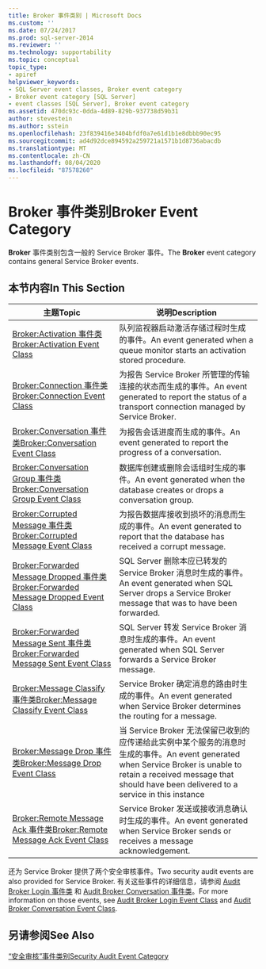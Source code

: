 ```yaml
---
title: Broker 事件类别 | Microsoft Docs
ms.custom: ''
ms.date: 07/24/2017
ms.prod: sql-server-2014
ms.reviewer: ''
ms.technology: supportability
ms.topic: conceptual
topic_type:
- apiref
helpviewer_keywords:
- SQL Server event classes, Broker event category
- Broker event category [SQL Server]
- event classes [SQL Server], Broker event category
ms.assetid: 470dc93c-0dda-4d89-829b-937738d59b31
author: stevestein
ms.author: sstein
ms.openlocfilehash: 23f839416e3404bfdf0a7e61d1b1e8dbbb90ec95
ms.sourcegitcommit: ad4d92dce894592a259721a1571b1d8736abacdb
ms.translationtype: MT
ms.contentlocale: zh-CN
ms.lasthandoff: 08/04/2020
ms.locfileid: "87578260"
---
```

# <a name="broker-event-category"></a><span data-ttu-id="abe85-102">Broker 事件类别</span><span class="sxs-lookup"><span data-stu-id="abe85-102">Broker Event Category</span></span>
  <span data-ttu-id="abe85-103">**Broker** 事件类别包含一般的 Service Broker 事件。</span><span class="sxs-lookup"><span data-stu-id="abe85-103">The **Broker** event category contains general Service Broker events.</span></span>  
  
## <a name="in-this-section"></a><span data-ttu-id="abe85-104">本节内容</span><span class="sxs-lookup"><span data-stu-id="abe85-104">In This Section</span></span>  
  
|<span data-ttu-id="abe85-105">主题</span><span class="sxs-lookup"><span data-stu-id="abe85-105">Topic</span></span>|<span data-ttu-id="abe85-106">说明</span><span class="sxs-lookup"><span data-stu-id="abe85-106">Description</span></span>|  
|-----------|-----------------|  
|[<span data-ttu-id="abe85-107">Broker:Activation 事件类</span><span class="sxs-lookup"><span data-stu-id="abe85-107">Broker:Activation Event Class</span></span>](broker-activation-event-class.md)|<span data-ttu-id="abe85-108">队列监视器启动激活存储过程时生成的事件。</span><span class="sxs-lookup"><span data-stu-id="abe85-108">An event generated when a queue monitor starts an activation stored procedure.</span></span>|  
|[<span data-ttu-id="abe85-109">Broker:Connection 事件类</span><span class="sxs-lookup"><span data-stu-id="abe85-109">Broker:Connection Event Class</span></span>](broker-connection-event-class.md)|<span data-ttu-id="abe85-110">为报告 Service Broker 所管理的传输连接的状态而生成的事件。</span><span class="sxs-lookup"><span data-stu-id="abe85-110">An event generated to report the status of a transport connection managed by Service Broker.</span></span>|  
|[<span data-ttu-id="abe85-111">Broker:Conversation 事件类</span><span class="sxs-lookup"><span data-stu-id="abe85-111">Broker:Conversation Event Class</span></span>](broker-conversation-event-class.md)|<span data-ttu-id="abe85-112">为报告会话进度而生成的事件。</span><span class="sxs-lookup"><span data-stu-id="abe85-112">An event generated to report the progress of a conversation.</span></span>|  
|[<span data-ttu-id="abe85-113">Broker:Conversation Group 事件类</span><span class="sxs-lookup"><span data-stu-id="abe85-113">Broker:Conversation Group Event Class</span></span>](broker-conversation-group-event-class.md)|<span data-ttu-id="abe85-114">数据库创建或删除会话组时生成的事件。</span><span class="sxs-lookup"><span data-stu-id="abe85-114">An event generated when the database creates or drops a conversation group.</span></span>|  
|[<span data-ttu-id="abe85-115">Broker:Corrupted Message 事件类</span><span class="sxs-lookup"><span data-stu-id="abe85-115">Broker:Corrupted Message Event Class</span></span>](broker-corrupted-message-event-class.md)|<span data-ttu-id="abe85-116">为报告数据库接收到损坏的消息而生成的事件。</span><span class="sxs-lookup"><span data-stu-id="abe85-116">An event generated to report that the database has received a corrupt message.</span></span>|  
|[<span data-ttu-id="abe85-117">Broker:Forwarded Message Dropped 事件类</span><span class="sxs-lookup"><span data-stu-id="abe85-117">Broker:Forwarded Message Dropped Event Class</span></span>](broker-forwarded-message-dropped-event-class.md)|<span data-ttu-id="abe85-118">SQL Server 删除本应已转发的 Service Broker 消息时生成的事件。</span><span class="sxs-lookup"><span data-stu-id="abe85-118">An event generated when SQL Server drops a Service Broker message that was to have been forwarded.</span></span>|  
|[<span data-ttu-id="abe85-119">Broker:Forwarded Message Sent 事件类</span><span class="sxs-lookup"><span data-stu-id="abe85-119">Broker:Forwarded Message Sent Event Class</span></span>](broker-forwarded-message-sent-event-class.md)|<span data-ttu-id="abe85-120">SQL Server 转发 Service Broker 消息时生成的事件。</span><span class="sxs-lookup"><span data-stu-id="abe85-120">An event generated when SQL Server forwards a Service Broker message.</span></span>|  
|[<span data-ttu-id="abe85-121">Broker:Message Classify 事件类</span><span class="sxs-lookup"><span data-stu-id="abe85-121">Broker:Message Classify Event Class</span></span>](broker-message-classify-event-class.md)|<span data-ttu-id="abe85-122">Service Broker 确定消息的路由时生成的事件。</span><span class="sxs-lookup"><span data-stu-id="abe85-122">An event generated when Service Broker determines the routing for a message.</span></span>|  
|[<span data-ttu-id="abe85-123">Broker:Message Drop 事件类</span><span class="sxs-lookup"><span data-stu-id="abe85-123">Broker:Message Drop Event Class</span></span>](broker-message-drop-event-class.md)|<span data-ttu-id="abe85-124">当 Service Broker 无法保留已收到的应传递给此实例中某个服务的消息时生成的事件。</span><span class="sxs-lookup"><span data-stu-id="abe85-124">An event generated when Service Broker is unable to retain a received message that should have been delivered to a service in this instance</span></span>|  
|[<span data-ttu-id="abe85-125">Broker:Remote Message Ack 事件类</span><span class="sxs-lookup"><span data-stu-id="abe85-125">Broker:Remote Message Ack Event Class</span></span>](broker-remote-message-ack-event-class.md)|<span data-ttu-id="abe85-126">Service Broker 发送或接收消息确认时生成的事件。</span><span class="sxs-lookup"><span data-stu-id="abe85-126">An event generated when Service Broker sends or receives a message acknowledgement.</span></span>|  
  
 <span data-ttu-id="abe85-127">还为 Service Broker 提供了两个安全审核事件。</span><span class="sxs-lookup"><span data-stu-id="abe85-127">Two security audit events are also provided for Service Broker.</span></span> <span data-ttu-id="abe85-128">有关这些事件的详细信息，请参阅 [Audit Broker Login 事件类](audit-broker-login-event-class.md) 和 [Audit Broker Conversation 事件类](audit-broker-conversation-event-class.md)。</span><span class="sxs-lookup"><span data-stu-id="abe85-128">For more information on those events, see [Audit Broker Login Event Class](audit-broker-login-event-class.md) and [Audit Broker Conversation Event Class](audit-broker-conversation-event-class.md).</span></span>  
  
## <a name="see-also"></a><span data-ttu-id="abe85-129">另请参阅</span><span class="sxs-lookup"><span data-stu-id="abe85-129">See Also</span></span>  
 [<span data-ttu-id="abe85-130">“安全审核”事件类别</span><span class="sxs-lookup"><span data-stu-id="abe85-130">Security Audit Event Category</span></span>](https://docs.microsoft.com/bi-reference/trace-events/security-audit-event-category)  
  
  
